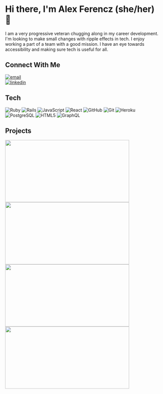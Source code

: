 # Hi there, I'm Alex Ferencz (she/her) 👋

I am a very progressive veteran chugging along in my career development. I'm looking to make small changes with ripple effects in tech. I enjoy working a part of a team with a good mission. I have an eye towards accessibility and making sure tech is useful for all.

## Connect With Me

<section align="left">
  <a href="mailto:alex.ferencz6@gmail.com"><img alt="email" src="https://img.shields.io/badge/-Email-f2c236.svg?style=for-the-badge&colorB=0078D4" /></a>
  <br>
  <a href="https://www.linkedin.com/in/alex-ferencz/"><img alt="linkedin"  src="https://img.shields.io/badge/-LinkedIn-black.svg?style=for-the-badge&logo=linkedin&colorB=1C5D99"/></a> 
</section>


## Tech
<section align="left">

  ![Ruby](https://img.shields.io/badge/-Ruby-CC342D?style=plastic&logo=ruby)
  ![Rails](https://img.shields.io/badge/-Rails-CC0000?style=plastic&logo=ruby-on-rails)
  ![JavaScript](https://img.shields.io/badge/javascript-%23323330.svg?style=plastic&logo=javascript&logoColor=%23F7DF1E)
  ![React](https://img.shields.io/badge/react-%2320232a.svg?style=plastic&logo=react&logoColor=%2361DAFB)
  ![GitHub](https://img.shields.io/badge/-GitHub-181717?style=plastic&logo=github)
  ![Git](https://img.shields.io/badge/-Git-black?style=plastic&logo=git)
  ![Heroku](https://img.shields.io/badge/-Heroku-430098?style=plastic&logo=heroku)
  ![PostgreSQL](https://img.shields.io/badge/-PostgreSQL-ffffff?style=plastic&logo=postgresql)
  ![HTML5](https://img.shields.io/badge/-HTML5-E34F26?style=plastic&logo=html5&logoColor=white)
  ![GraphQL](https://badgen.net/badge/icon/graphql?icon=graphql&label)

</section>

## Projects

<section>
  <div>
      <a href="https://github.com/date-em-rate-em/date-em-rate-em-be">
        <img src="https://github-readme-stats.vercel.app/api/pin/?username=date-em-rate-em&organization=date-em-rate-em&repo=date-em-rate-em-be&theme=tokyonight" align="center" height="200" width="400" />
      <a href="https://github.com/Aferencz1987/rails-engine">
        <img src="https://github-readme-stats.vercel.app/api/pin/?username=Aferencz1987&repo=rails-engine&theme=tokyonight" align="center" height="200" width="400" />
      </a>
      <a href="https://github.com/Aferencz1987/Sweater_Weather">
        <img src="https://github-readme-stats.vercel.app/api/pin/?username=Aferencz1987&repo=sweater_weather&theme=tokyonight" align="center" height="200" width="400" /> 
      </a>
      <a href="https://github.com/JoePeterson51/adopt_dont_shop">
        <img src="https://github-readme-stats.vercel.app/api/pin/?username=Aferencz1987&repo=adopt_dont_shop&theme=tokyonight" align="center" height="200" width="400" />
  </div>
</section>


